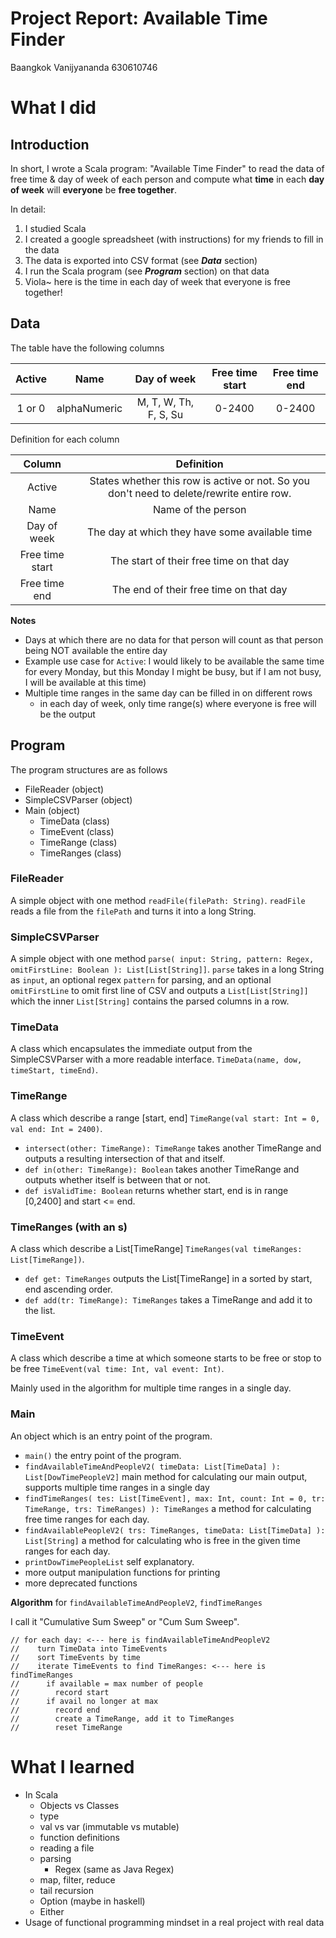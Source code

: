 # Project Report: Available Time Finder
Baangkok Vanijyananda 630610746
# What I did
## Introduction
In short, I wrote a Scala program: "Available Time Finder" to read the data of free time & day of week of each person and compute what **time** in each **day of week** will **everyone** be **free together**.

In detail:
1. I studied Scala
2. I created a google spreadsheet (with instructions) for my friends to fill in the data
3. The data is exported into CSV format (see _**Data**_ section)
4. I run the Scala program (see _**Program**_ section) on that data
5. Viola~ here is the time in each day of week that everyone is free together!

## Data
The table have the following columns

| Active |     Name     |      Day of week      | Free time start | Free time end |
|:------:|:------------:|:---------------------:|:---------------:|:-------------:|
| 1 or 0 | alphaNumeric | M, T, W, Th, F, S, Su |     0-2400      |    0-2400     |


Definition for each column

|     Column      |                                        Definition                                         |
|:---------------:|:-----------------------------------------------------------------------------------------:|
|     Active      | States whether this row is active or not. So you don't need to delete/rewrite entire row. |
|      Name       |                                    Name of the person                                     |
|   Day of week   |                      The day at which they have some available time                       |
| Free time start |                         The start of their free time on that day                          |
|  Free time end  |                          The end of their free time on that day                           |


**Notes**
- Days at which there are no data for that person will count as that person being NOT available the entire day
- Example use case for ```Active```: I would likely to be available the same time for every Monday, but this Monday I might be busy, but if I am not busy, I will be available at this time)
- Multiple time ranges in the same day can be filled in on different rows
    - in each day of week, only time range(s) where everyone is free will be the output



## Program
The program structures are as follows
- FileReader (object)
- SimpleCSVParser (object)
- Main (object)
  - TimeData (class)
  - TimeEvent (class)
  - TimeRange (class)
  - TimeRanges (class)


### FileReader
A simple object with one method `readFile(filePath: String)`.
`readFile` reads a file from the `filePath` and turns it into a long String.

### SimpleCSVParser
A simple object with one method `parse(
input: String,
pattern: Regex,
omitFirstLine: Boolean
): List[List[String]]`.
`parse` takes in a long String as `input`, an optional regex `pattern` for parsing, and an optional `omitFirstLine` to omit first line of CSV and outputs a `List[List[String]]` which the inner `List[String]` contains the parsed columns in a row.

### TimeData
A class which encapsulates the immediate output from the SimpleCSVParser with a more readable interface.
`TimeData(name, dow, timeStart, timeEnd)`.

### TimeRange
A class which describe a range [start, end] `TimeRange(val start: Int = 0, val end: Int = 2400)`.

- `intersect(other: TimeRange): TimeRange` takes another TimeRange and outputs a resulting intersection of that and itself.
- `def in(other: TimeRange): Boolean` takes another TimeRange and outputs whether itself is between that or not.
- `def isValidTime: Boolean` returns whether start, end is in range [0,2400] and start <= end.

### TimeRanges (with an s)
A class which describe a List[TimeRange] `TimeRanges(val timeRanges: List[TimeRange])`.

- `def get: TimeRanges` outputs the List[TimeRange] in a sorted by start, end ascending order.
- `def add(tr: TimeRange): TimeRanges` takes a TimeRange and add it to the list.

### TimeEvent
A class which describe a time at which someone starts to be free or stop to be free `TimeEvent(val time: Int, val event: Int)`.

Mainly used in the algorithm for multiple time ranges in a single day.

### Main
An object which is an entry point of the program.

- `main()` the entry point of the program.
- `findAvailableTimeAndPeopleV2(
  timeData: List[TimeData]
  ): List[DowTimePeopleV2]` main method for calculating our main output, supports multiple time ranges in a single day
- `findTimeRanges(
  tes: List[TimeEvent],
  max: Int,
  count: Int = 0,
  tr: TimeRange,
  trs: TimeRanges)
  ): TimeRanges` a method for calculating free time ranges for each day.
- `findAvailablePeopleV2(
  trs: TimeRanges,
  timeData: List[TimeData]
  ): List[String]` a method for calculating who is free in the given time ranges for each day. 
- `printDowTimePeopleList` self explanatory.
- more output manipulation functions for printing
- more deprecated functions

**Algorithm** for `findAvailableTimeAndPeopleV2`, `findTimeRanges`

I call it "Cumulative Sum Sweep" or "Cum Sum Sweep".

    // for each day: <--- here is findAvailableTimeAndPeopleV2
    //    turn TimeData into TimeEvents
    //    sort TimeEvents by time
    //    iterate TimeEvents to find TimeRanges: <--- here is findTimeRanges
    //      if available = max number of people
    //        record start
    //      if avail no longer at max
    //        record end
    //        create a TimeRange, add it to TimeRanges
    //        reset TimeRange


# What I learned
- In Scala
  - Objects vs Classes
  - type
  - val vs var (immutable vs mutable)
  - function definitions
  - reading a file
  - parsing
    - Regex (same as Java Regex)
  - map, filter, reduce
  - tail recursion
  - Option (maybe in haskell)
  - Either
- Usage of functional programming mindset in a real project with real data
  


